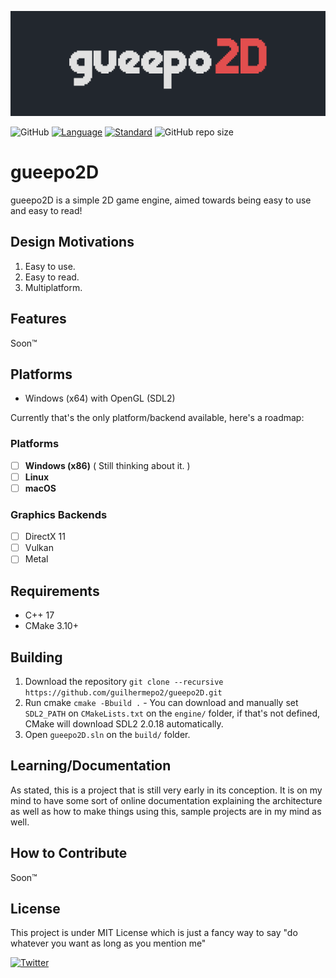 ![gueepo2D](branding/gueepo2D.png)

![GitHub](https://img.shields.io/github/license/guilhermepo2/gueepo2D)
[![Language](https://img.shields.io/badge/language-C++-blue.svg)](https://isocpp.org/)
[![Standard](https://img.shields.io/badge/c%2B%2B-17-blue.svg)](https://en.wikipedia.org/wiki/C%2B%2B17)
![GitHub repo size](https://img.shields.io/github/repo-size/guilhermepo2/gueepo2D)

# gueepo2D
gueepo2D is a simple 2D game engine, aimed towards being easy to use and easy to read!

## Design Motivations
1. Easy to use.
2. Easy to read.
3. Multiplatform.

## Features
Soon™

## Platforms
- Windows (x64) with OpenGL (SDL2)

Currently that's the only platform/backend available, here's a roadmap:

### Platforms
- [ ] **Windows (x86)** ( Still thinking about it. )
- [ ] **Linux**
- [ ] **macOS**

### Graphics Backends
- [ ] DirectX 11
- [ ] Vulkan
- [ ] Metal

## Requirements
- C++ 17
- CMake 3.10+

## Building
1. Download the repository `git clone --recursive https://github.com/guilhermepo2/gueepo2D.git`
2. Run cmake `cmake -Bbuild .` - You can download and manually set `SDL2_PATH` on `CMakeLists.txt` on the `engine/` folder, if that's not defined, CMake will download SDL2 2.0.18 automatically.
3. Open `gueepo2D.sln` on the `build/` folder.

## Learning/Documentation
As stated, this is a project that is still very early in its conception. It is on my mind to have some sort of online documentation explaining the architecture as well as how to make things using this, sample projects are in my mind as well.

## How to Contribute
Soon™

## License
This project is under MIT License which is just a fancy way to say "do whatever you want as long as you mention me"

[![Twitter](https://img.shields.io/twitter/url/https/twitter.com/guilhermepo2.svg?style=social&label=%40guilhermepo2)](https://twitter.com/guilhermepo2)
